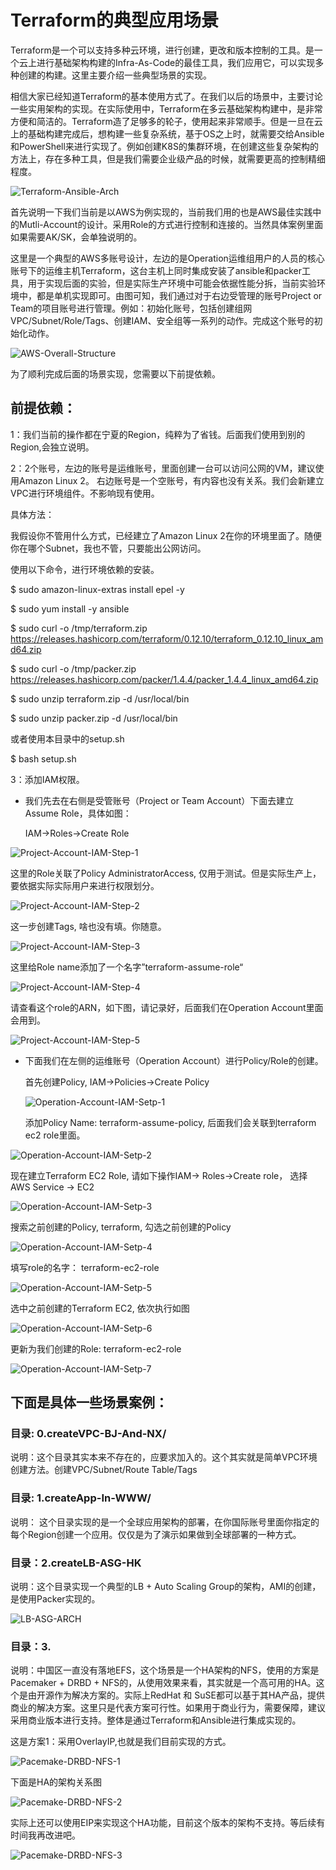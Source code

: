 # Terraform的典型应用场景

Terraform是一个可以支持多种云环境，进行创建，更改和版本控制的工具。是一个云上进行基础架构构建的Infra-As-Code的最佳工具，我们应用它，可以实现多种创建的构建。这里主要介绍一些典型场景的实现。



相信大家已经知道Terraform的基本使用方式了。在我们以后的场景中，主要讨论一些实用架构的实现。在实际使用中，Terraform在多云基础架构构建中，是非常方便和简洁的。Terraform造了足够多的轮子，使用起来非常顺手。但是一旦在云上的基础构建完成后，想构建一些复杂系统，基于OS之上时，就需要交给Ansible和PowerShell来进行实现了。例如创建K8S的集群环境，在创建这些复杂架构的方法上，存在多种工具，但是我们需要企业级产品的时候，就需要更高的控制精细程度。

![Terraform-Ansible-Arch](./image/Terraform-Ansible-Arch.jpg)



首先说明一下我们当前是以AWS为例实现的，当前我们用的也是AWS最佳实践中的Mutli-Account的设计。采用Role的方式进行控制和连接的。当然具体案例里面如果需要AK/SK，会单独说明的。



这里是一个典型的AWS多账号设计，左边的是Operation运维组用户的人员的核心账号下的运维主机Terraform，这台主机上同时集成安装了ansible和packer工具，用于实现后面的实验，但是实际生产环境中可能会依据性能分拆，当前实验环境中，都是单机实现即可。由图可知，我们通过对于右边受管理的账号Project or Team的项目账号进行管理。例如：初始化账号，包括创建组网VPC/Subnet/Role/Tags、创建IAM、安全组等一系列的动作。完成这个账号的初始化动作。

![AWS-Overall-Structure](./image/AWS-Overall-Structure.jpg)

为了顺利完成后面的场景实现，您需要以下前提依赖。



## 前提依赖：

1：我们当前的操作都在宁夏的Region，纯粹为了省钱。后面我们使用到别的Region,会独立说明。

2：2个账号，左边的账号是运维账号，里面创建一台可以访问公网的VM，建议使用Amazon Linux 2。 右边账号是一个空账号，有内容也没有关系。我们会新建立VPC进行环境组件。不影响现有使用。

具体方法：

我假设你不管用什么方式，已经建立了Amazon Linux 2在你的环境里面了。随便你在哪个Subnet，我也不管，只要能出公网访问。

使用以下命令，进行环境依赖的安装。

$ sudo amazon-linux-extras install epel -y

$ sudo yum install -y ansible 

$ sudo curl -o /tmp/terraform.zip  https://releases.hashicorp.com/terraform/0.12.10/terraform_0.12.10_linux_amd64.zip

$ sudo curl -o /tmp/packer.zip https://releases.hashicorp.com/packer/1.4.4/packer_1.4.4_linux_amd64.zip

$ sudo unzip terraform.zip -d /usr/local/bin

$ sudo unzip packer.zip -d /usr/local/bin

或者使用本目录中的setup.sh

$ bash setup.sh

3：添加IAM权限。

- 我们先去在右侧是受管账号（Project or Team Account）下面去建立Assume Role，具体如图：

  IAM->Roles->Create Role



![Project-Account-IAM-Step-1](./image/Project-Account-IAM-Step-1.jpg)

这里的Role关联了Policy AdministratorAccess, 仅用于测试。但是实际生产上，要依据实际实际用户来进行权限划分。

![Project-Account-IAM-Step-2](./image/Project-Account-IAM-Step-2.jpg)

这一步创建Tags, 啥也没有填。你随意。

![Project-Account-IAM-Step-3](./image/Project-Account-IAM-Step-3.jpg)

这里给Role name添加了一个名字”terraform-assume-role“

![Project-Account-IAM-Step-4](./image/Project-Account-IAM-Step-4.jpg)

请查看这个role的ARN，如下图，请记录好，后面我们在Operation Account里面会用到。

![Project-Account-IAM-Step-5](./image/Project-Account-IAM-Step-5.jpg)

- 下面我们在左侧的运维账号（Operation Account）进行Policy/Role的创建。

  首先创建Policy, IAM->Policies->Create Policy

  ![Operation-Account-IAM-Setp-1](./image/Operation-Account-IAM-Setp-1.jpg)

  添加Policy Name: terraform-assume-policy, 后面我们会关联到terraform ec2 role里面。

![Operation-Account-IAM-Setp-2](./image/Operation-Account-IAM-Setp-2.jpg)



现在建立Terraform EC2 Role,  请如下操作IAM-> Roles->Create role， 选择AWS Service -> EC2

![Operation-Account-IAM-Setp-3](./image/Operation-Account-IAM-Setp-3.jpg)



搜索之前创建的Policy, terraform, 勾选之前创建的Policy

![Operation-Account-IAM-Setp-4](./image/Operation-Account-IAM-Setp-4.jpg)

填写role的名字： terraform-ec2-role

![Operation-Account-IAM-Setp-5](./image/Operation-Account-IAM-Setp-5.jpg)



选中之前创建的Terraform EC2, 依次执行如图

![Operation-Account-IAM-Setp-6](./image/Operation-Account-IAM-Setp-6.jpg)

更新为我们创建的Role: terraform-ec2-role

![Operation-Account-IAM-Setp-7](./image/Operation-Account-IAM-Setp-7.jpg)











## 下面是具体一些场景案例：



### 目录:   0.createVPC-BJ-And-NX/

说明：这个目录其实本来不存在的，应要求加入的。这个其实就是简单VPC环境创建方法。创建VPC/Subnet/Route Table/Tags



### 目录:  1.createApp-In-WWW/

说明： 这个目录实现的是一个全球应用架构的部署，在你国际账号里面你指定的每个Region创建一个应用。仅仅是为了演示如果做到全球部署的一种方式。



### 目录：2.createLB-ASG-HK

说明：这个目录实现一个典型的LB + Auto Scaling Group的架构，AMI的创建，是使用Packer实现的。

 ![LB-ASG-ARCH](./image/LB-ASG-ARCH.jpg)

### 目录：3.

说明：中国区一直没有落地EFS，这个场景是一个HA架构的NFS，使用的方案是Pacemaker + DRBD + NFS的，从使用效果来看，其实就是一个高可用的HA。这个是由开源作为解决方案的。实际上RedHat 和 SuSE都可以基于其HA产品，提供商业的解决方案。这里只是代表方案可行性。如果用于商业行为，需要保障，建议采用商业版本进行支持。整体是通过Terraform和Ansible进行集成实现的。



这是方案1：采用OverlayIP,也就是我们目前实现的方式。

![Pacemake-DRBD-NFS-1](./image/Pacemake-DRBD-NFS-1.jpg)

下面是HA的架构关系图

![Pacemake-DRBD-NFS-2](./image/Pacemake-DRBD-NFS-2.jpg)



实际上还可以使用EIP来实现这个HA功能，目前这个版本的架构不支持。等后续有时间我再改进吧。

![Pacemake-DRBD-NFS-3](./image/Pacemake-DRBD-NFS-3.jpg)